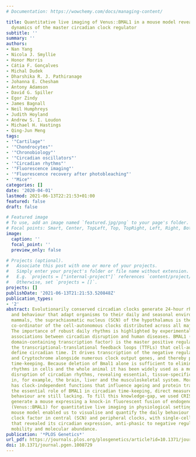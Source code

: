 ```yaml
---
# Documentation: https://wowchemy.com/docs/managing-content/

title: Quantitative live imaging of Venus::BMAL1 in a mouse model reveals complex
  dynamics of the master circadian clock regulator
subtitle: ''
summary: ''
authors:
- Nan Yang
- Nicola J. Smyllie
- Honor Morris
- Cátia F. Gonçalves
- Michal Dudek
- Dharshika R. J. Pathiranage
- Johanna E. Chesham
- Antony Adamson
- David G. Spiller
- Egor Zindy
- James Bagnall
- Neil Humphreys
- Judith Hoyland
- Andrew S. I. Loudon
- Michael H. Hastings
- Qing-Jun Meng
tags:
- '"Cartilage"'
- '"Chondrocytes"'
- '"Chronobiology"'
- '"Circadian oscillators"'
- '"Circadian rhythms"'
- '"Fluorescence imaging"'
- '"Fluorescence recovery after photobleaching"'
- '"Mice"'
categories: []
date: '2020-04-01'
lastmod: 2021-06-13T22:21:53+01:00
featured: false
draft: false

# Featured image
# To use, add an image named `featured.jpg/png` to your page's folder.
# Focal points: Smart, Center, TopLeft, Top, TopRight, Left, Right, BottomLeft, Bottom, BottomRight.
image:
  caption: ''
  focal_point: ''
  preview_only: false

# Projects (optional).
#   Associate this post with one or more of your projects.
#   Simply enter your project's folder or file name without extension.
#   E.g. `projects = ["internal-project"]` references `content/project/deep-learning/index.md`.
#   Otherwise, set `projects = []`.
projects: []
publishDate: '2021-06-13T21:21:53.520848Z'
publication_types:
- '2'
abstract: Evolutionarily conserved circadian clocks generate 24-hour rhythms in physiology
  and behaviour that adapt organisms to their daily and seasonal environments. In
  mammals, the suprachiasmatic nucleus (SCN) of the hypothalamus is the principal
  co-ordinator of the cell-autonomous clocks distributed across all major tissues.
  The importance of robust daily rhythms is highlighted by experimental and epidemiological
  associations between circadian disruption and human diseases. BMAL1 (a bHLH-PAS
  domain-containing transcription factor) is the master positive regulator within
  the transcriptional-translational feedback loops (TTFLs) that cell-autonomously
  define circadian time. It drives transcription of the negative regulators Period
  and Cryptochrome alongside numerous clock output genes, and thereby powers circadian
  time-keeping. Because deletion of Bmal1 alone is sufficient to eliminate circadian
  rhythms in cells and the whole animal it has been widely used as a model for molecular
  disruption of circadian rhythms, revealing essential, tissue-specific roles of BMAL1
  in, for example, the brain, liver and the musculoskeletal system. Moreover, BMAL1
  has clock-independent functions that influence ageing and protein translation. Despite
  the essential role of BMAL1 in circadian time-keeping, direct measures of its intra-cellular
  behaviour are still lacking. To fill this knowledge-gap, we used CRISPR Cas9 to
  generate a mouse expressing a knock-in fluorescent fusion of endogenous BMAL1 protein
  (Venus::BMAL1) for quantitative live imaging in physiological settings. The Bmal1Venus
  mouse model enabled us to visualise and quantify the daily behaviour of this core
  clock factor in central (SCN) and peripheral clocks, with single-cell resolution
  that revealed its circadian expression, anti-phasic to negative regulators, nuclear-cytoplasmic
  mobility and molecular abundance.
publication: '*PLOS Genetics*'
url_pdf: https://journals.plos.org/plosgenetics/article?id=10.1371/journal.pgen.1008729
doi: 10.1371/journal.pgen.1008729
---
```

